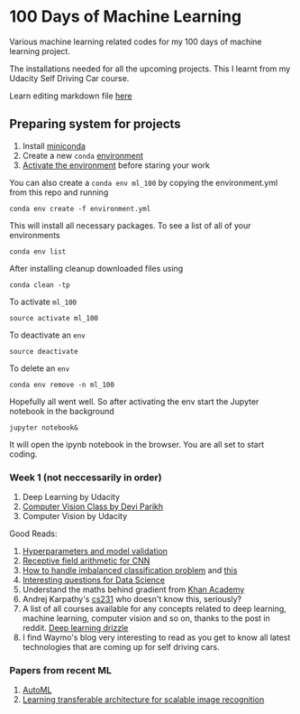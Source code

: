 # 100 Days of Machine Learning
Various machine learning related codes for my 100 days of machine learning project.

The installations needed for all the upcoming projects. This I learnt from my Udacity Self Driving Car course. 

Learn editing markdown file [here](https://guides.github.com/features/mastering-markdown/)

## Preparing system for projects

1. Install [miniconda](https://conda.io/en/master/miniconda.html)
2. Create a new `conda` [environment](https://conda.io/projects/conda/en/latest/user-guide/tasks/manage-environments.html)
3. [Activate the environment](https://conda.io/projects/conda/en/latest/user-guide/tasks/manage-environments.html#activating-an-environment) before staring your work

You can also create a `conda env ml_100` by copying the environment.yml from this repo and running

```
conda env create -f environment.yml
```

This will install all necessary packages. To see a list of all of your environments

```
conda env list
```

After  installing cleanup downloaded files using

```
conda clean -tp
```

To activate `ml_100`

```
source activate ml_100
```

To deactivate an `env`

```
source deactivate
```

To delete an `env`

```
conda env remove -n ml_100
```

Hopefully all went well. So after activating the env start the Jupyter notebook in the background

```
jupyter notebook&
```

It will open the ipynb notebook in the browser. You are all set to start coding.

### Week 1 (not neccessarily in order)
1. Deep Learning by Udacity
2. [Computer Vision Class by Devi Parikh](https://samyak-268.github.io/F18CS4476/)
3. Computer Vision by Udacity

Good Reads:
1. [Hyperparameters and model validation](https://jakevdp.github.io/PythonDataScienceHandbook/05.03-hyperparameters-and-model-validation.html)
2. [Receptive field arithmetic for CNN](https://medium.com/mlreview/a-guide-to-receptive-field-arithmetic-for-convolutional-neural-networks-e0f514068807)
3. [How to handle imbalanced classification problem](https://www.analyticsvidhya.com/blog/2017/03/imbalanced-classification-problem/) and [this](https://machinelearningmastery.com/tactics-to-combat-imbalanced-classes-in-your-machine-learning-dataset/)
4. [Interesting questions for Data Science](https://www.hergertarian.com/rocking-data-science-interviews)
5. Understand the maths behind gradient from [Khan Academy](https://www.khanacademy.org/math/multivariable-calculus/multivariable-derivatives)
6. Andrej Karpathy's [cs231](http://cs231n.github.io/convolutional-networks/) who doesn't know this, seriously?
7. A list of all courses available for any concepts related to deep learning, machine learning, computer vision and so on, thanks to the post in reddit. [Deep learning drizzle](https://github.com/kmario23/deep-learning-drizzle)
8. I find Waymo's blog very interesting to read as you get to know all latest technologies that are coming up for self driving cars.

### Papers from recent ML
1. [AutoML](https://arxiv.org/abs/1611.01578)
10. [Learning transferable architecture for scalable image recognition](https://arxiv.org/pdf/1707.07012.pdf) 
